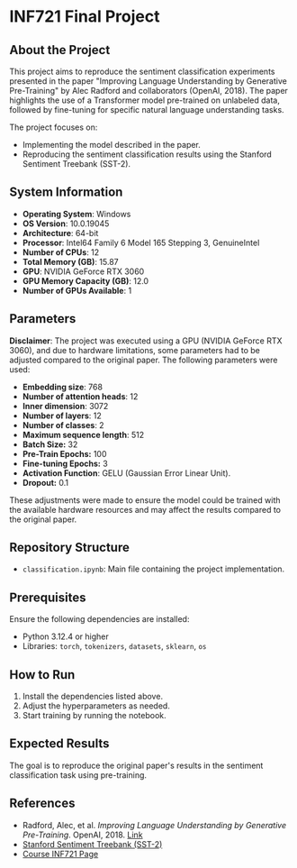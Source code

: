 # INF721 Final Project 

## About the Project
This project aims to reproduce the sentiment classification experiments presented in the paper "Improving Language Understanding by Generative Pre-Training" by Alec Radford and collaborators (OpenAI, 2018). The paper highlights the use of a Transformer model pre-trained on unlabeled data, followed by fine-tuning for specific natural language understanding tasks.

The project focuses on:
- Implementing the model described in the paper.
- Reproducing the sentiment classification results using the Stanford Sentiment Treebank (SST-2).

## System Information
- **Operating System**: Windows
- **OS Version**: 10.0.19045
- **Architecture**: 64-bit
- **Processor**: Intel64 Family 6 Model 165 Stepping 3, GenuineIntel
- **Number of CPUs**: 12
- **Total Memory (GB)**: 15.87
- **GPU**: NVIDIA GeForce RTX 3060
- **GPU Memory Capacity (GB)**: 12.0
- **Number of GPUs Available**: 1

## Parameters
**Disclaimer**: The project was executed using a GPU (NVIDIA GeForce RTX 3060), and due to hardware limitations, some parameters had to be adjusted compared to the original paper. The following parameters were used:

- **Embedding size**: 768
- **Number of attention heads**: 12
- **Inner dimension**: 3072
- **Number of layers**: 12
- **Number of classes**: 2
- **Maximum sequence length**: 512
- **Batch Size:** 32
- **Pre-Train Epochs:** 100
- **Fine-tuning Epochs:** 3
- **Activation Function**: GELU (Gaussian Error Linear Unit).
- **Dropout:** 0.1

These adjustments were made to ensure the model could be trained with the available hardware resources and may affect the results compared to the original paper.


## Repository Structure
- `classification.ipynb`: Main file containing the project implementation.

## Prerequisites
Ensure the following dependencies are installed:

- Python 3.12.4 or higher
- Libraries: `torch`, `tokenizers`, `datasets`, `sklearn`, `os`

## How to Run

1. Install the dependencies listed above.
2. Adjust the hyperparameters as needed.
3. Start training by running the notebook.

## Expected Results
The goal is to reproduce the original paper's results in the sentiment classification task using pre-training.

## References
- Radford, Alec, et al. *Improving Language Understanding by Generative Pre-Training*. OpenAI, 2018. [Link](https://openai.com/research/language-unsupervised)
- [Stanford Sentiment Treebank (SST-2)](https://nlp.stanford.edu/sentiment)
- [Course INF721 Page](https://ufv-inf721-2024-2.lucasnferreira.com/)

